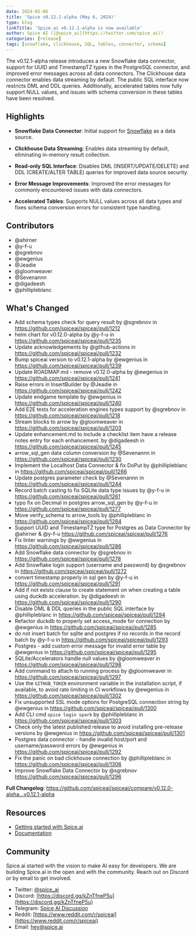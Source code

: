 ```yaml
---
date: 2024-05-06
title: 'Spice v0.12.1-alpha (May 6, 2024)'
type: blog
linkTitle: 'Spice.ai v0.12.1-alpha is now available'
author: Spice AI ([@spice_ai](https://twitter.com/spice_ai))
categories: [release]
tags: [snowflake, clickhouse, SQL, tables, connector, schema]
---
```


The v0.12.1-alpha release introduces a new Snowflake data connector, support for UUID and TimestampTZ types in the PostgreSQL connector, and improved error messages across all data connectors. The Clickhouse data connector enables data streaming by default. The public SQL interface now restricts DML and DDL queries. Additionally, accelerated tables now fully support NULL values, and issues with schema conversion in these tables have been resolved.

## Highlights

- **Snowflake Data Connector**: Initial support for [Snowflake](https://www.snowflake.com/) as a data source.

- **Clickhouse Data Streaming**: Enables data streaming by default, eliminating in-memory result collection.

- **Read-only SQL Interface**: Disables DML (INSERT/UPDATE/DELETE) and DDL (CREATE/ALTER TABLE) queries for improved data source security.

- **Error Message Improvements**: Improved the error messages for commonly encountered issues with data connectors.

- **Accelerated Tables**: Supports NULL values across all data types and fixes schema conversion errors for consistent type handling.

## Contributors

- @ahirner
- @y-f-u
- @sgrebnov
- @ewgenius
- @Jeadie
- @gloomweaver
- @Sevenannn
- @digadeesh
- @phillipleblanc

## What's Changed

- Add schema types check for query result by @sgrebnov in https://github.com/spiceai/spiceai/pull/1212
- helm chart for v0.12.0-alpha by @y-f-u in https://github.com/spiceai/spiceai/pull/1235
- Update acknowledgements by @github-actions in https://github.com/spiceai/spiceai/pull/1232
- Bump spiceai version to v0.12.1-alpha by @ewgenius in https://github.com/spiceai/spiceai/pull/1239
- Update ROADMAP.md - remove v0.12.0-alpha by @ewgenius in https://github.com/spiceai/spiceai/pull/1241
- Raise errors in InsertBuilder by @Jeadie in https://github.com/spiceai/spiceai/pull/1242
- Update endgame template by @ewgenius in https://github.com/spiceai/spiceai/pull/1240
- Add E2E tests for acceleration engines types support by @sgrebnov in https://github.com/spiceai/spiceai/pull/1218
- Stream blocks to arrow by @gloomweaver in https://github.com/spiceai/spiceai/pull/1203
- Update enhancement.md to include a checklist item have a release notes entry for each enhancement. by @digadeesh in https://github.com/spiceai/spiceai/pull/1245
- arrow_sql_gen data column conversion by @Sevenannn in https://github.com/spiceai/spiceai/pull/1230
- Implement the Localhost Data Connector & fix DoPut by @phillipleblanc in https://github.com/spiceai/spiceai/pull/1266
- Update postgres parameter check by @Sevenannn in https://github.com/spiceai/spiceai/pull/1244
- Record batch casting to fix SQLite data type issues by @y-f-u in https://github.com/spiceai/spiceai/pull/1261
- typo fix on Decimal in postgres arrow_sql_gen by @y-f-u in https://github.com/spiceai/spiceai/pull/1277
- Move verify_schema to arrow_tools by @phillipleblanc in https://github.com/spiceai/spiceai/pull/1284
- Support UUID and TimestampTZ type for Postgres as Data Connector by @ahirner & @y-f-u https://github.com/spiceai/spiceai/pull/1276
- Fix linter warnings by @ewgenius in https://github.com/spiceai/spiceai/pull/1286
- Add Snowflake data connector by @sgrebnov in https://github.com/spiceai/spiceai/pull/1278
- Add Snowflake login support (username and password) by @sgrebnov in https://github.com/spiceai/spiceai/pull/1272
- convert timestamp properly in sql gen by @y-f-u in https://github.com/spiceai/spiceai/pull/1291
- Add if not exists clause to create statement on when creating a table using duckdb acceleration. by @digadeesh in https://github.com/spiceai/spiceai/pull/1290
- Disable DML & DDL queries in the public SQL interface by @phillipleblanc in https://github.com/spiceai/spiceai/pull/1294
- Refactor duckdb to properly set access_mode for connection by @ewgenius in https://github.com/spiceai/spiceai/pull/1285
- do not insert batch for sqlite and postgres if no records in the record batch by @y-f-u in https://github.com/spiceai/spiceai/pull/1293
- Postgres - add custom error message for invalid error table by @ewgenius in https://github.com/spiceai/spiceai/pull/1295
- SQLite/Accelerators handle null values by @gloomweaver in https://github.com/spiceai/spiceai/pull/1298
- Add command to attach to running process by @gloomweaver in https://github.com/spiceai/spiceai/pull/1297
- Use the `GITHUB_TOKEN` environment variable in the installation script, if available, to avoid rate limiting in CI workflows by @ewgenius in https://github.com/spiceai/spiceai/pull/1302
- Fix unsupported SSL mode options for PostgreSQL connection string by @ewgenius in https://github.com/spiceai/spiceai/pull/1300
- Add CLI cmd `spice login spark` by @phillipleblanc in https://github.com/spiceai/spiceai/pull/1303
- Check only the latest published release to avoid installing pre-release versions by @ewgenius in https://github.com/spiceai/spiceai/pull/1301
- Postgres data connector - handle invalid host/port and username/password errors by @ewgenius in https://github.com/spiceai/spiceai/pull/1292
- Fix the panic on bad clickhouse connection by @phillipleblanc in https://github.com/spiceai/spiceai/pull/1306
- Improve Snowflake Data Connector by @sgrebnov https://github.com/spiceai/spiceai/pull/1296

**Full Changelog**: https://github.com/spiceai/spiceai/compare/v0.12.0-alpha...v0.12.1-alpha

## Resources

- [Getting started with Spice.ai](https://docs.spiceai.org/getting-started/)
- [Documentation](https://docs.spiceai.org/)

## Community

Spice.ai started with the vision to make AI easy for developers. We are building Spice.ai in the open and with the community. Reach out on Discord or by email to get involved.

- Twitter: [@spice_ai](https://twitter.com/spice_ai)
- Discord: [https://discord.gg/kZnTfneP5u](https://discord.gg/kZnTfneP5u)
- Telegram: [Spice AI Discussion](https://t.me/spiceaichat)
- Reddit: [https://www.reddit.com/r/spiceai](https://www.reddit.com/r/spiceai)
- Email: [hey@spice.ai](mailto:hey@spice.ai)
